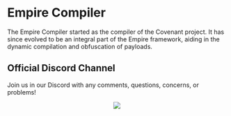 # Empire Compiler

The Empire Compiler started as the compiler of the Covenant project. It has since evolved to be an integral part of the Empire framework, aiding in the dynamic compilation and obfuscation of payloads.

## Official Discord Channel
Join us in our Discord with any comments, questions, concerns, or problems!

<p align="center">
<a href="https://discord.gg/P8PZPyf">
<img src="https://discordapp.com/api/guilds/716165691383873536/widget.png?style=banner3"/>
</p>
